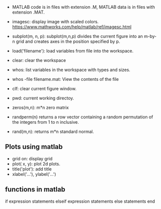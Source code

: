 - MATLAB code is in files with extension .M, MATLAB data is in files with extension .MAT.
- imagesc: display image with scaled colors. https://www.mathworks.com/help/matlab/ref/imagesc.html

- subplot(m, n, p): subplot(m,n,p) divides the current figure into an m-by-n grid and creates axes in the position specified by p.

- load('filename'): load variables from file into the workspace. 

- clear: clear the workspace

- whos: list variables in the workspace with types and sizes. 

- whos -file filename.mat: View the contents of the file

- clf: clear current figure window. 
- pwd: current working directoy. 
- zeros(m,n): m*n zero matrix
- randperm(n) returns a row vector containing a random permutation of the integers from 1 to n inclusive.
- rand(m,n): returns m*n standard normal. 


## Plots using matlab
- grid on: display grid
- plot( x, y): plot 2d plots. 
- title('plot'): add title
- xlabel('...'), ylabel('...')

## functions in matlab
if expression
    statements
elseif expression
    statements
else
    statements
end






